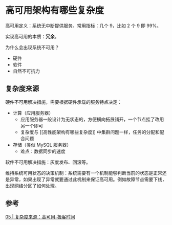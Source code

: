 # 高可用架构有哪些复杂度

高可用定义：系统无中断提供服务。常用指标：几个 9，比如 2 个 9 即 99%。

实现高可用的本质：**冗余**。

为什么会出现系统不可用？

- 硬件
- 软件
- 自然不可抗力

## 复杂度来源

硬件不可用解决措施，需要根据硬件承载的服务特点决定：

- 计算（应用服务器）
    - 应用服务器一般设计为无状态的，方便横向拓展铺开，一个节点挂了改用另一个即可
    - 复杂度与 [[高性能架构有哪些复杂度]] 中集群问题一样，任务的分配和配合问题
- 存储（类似 MySQL 服务器）
    - 难点：数据同步的速度

软件不可用解决措施：灰度发布、回滚等。

维持系统可用状态的决策机制：系统需要有一个机制能够判断当前的状态是正常还是异常，如果出现了异常就要通过此机制来保证高可用。例如故障节点需要下线，出现网络分区了如何处理。

## 参考

[05 | 复杂度来源：高可用-极客时间](https://time.geekbang.org/column/article/6895)
